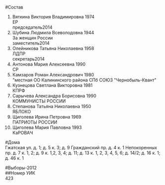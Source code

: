 #Состав  
1. Вяткина Виктория Владимировна 1974  
    ЕР  
    председатель2014  
2. Шубина Людмила Всеволодовна 1944  
    За женщин России  
    заместитель2014  
3. Олейникова Татьяна Николаевна 1958  
    ЛДПР  
    секретарь2014  
4. Антонова Мария Алексеевна 1990  
    СР  
5. Камзаров Роман Александрович 1980  
    "местная ОО Калининского района СПб СОЮЗ "Чернобыль-Квант"  
6. Кузнецова Светлана Викторовна 1981  
    КПРФ  
7. Сарычева Александра Борисовна 1990  
    КОММУНИСТЫ РОССИИ  
8. Степанова Татьяна Николаевна 1950  
    ЯБЛОКО  
9. Щиголева Ирина Петровна 1969  
    ПАТРИОТЫ РОССИИ  
10. Щиголева Мария Павловна 1993  
    КаРОВАЧ  
  
#Дома  
Гжатская ул. д. 1; д. 5 к. 3; д. 9 Гражданский пр. д. 4 к. 1 Непокоренных пр. д. 7 к. 1, 2; д. 9 к. 1,2, 3, 4; д. 11; д. 13 к. 1, 2, 3, 4, 5, 6; д. 14/2; д. 16 к. 1; д. 46 к. 1  
  
#Выборы-2012  
##Номер УИК  
423  
